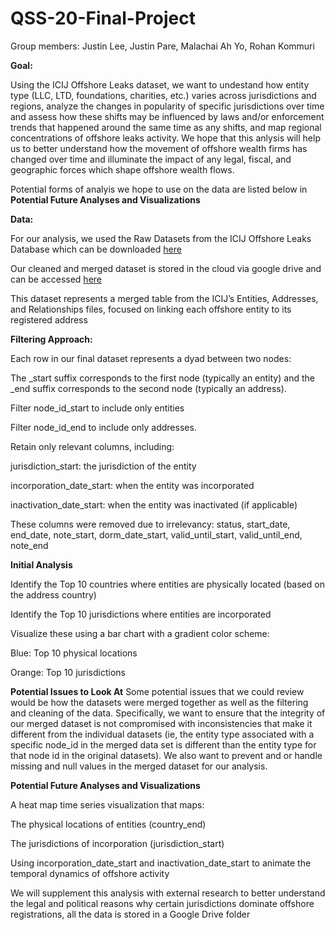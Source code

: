 # QSS-20-Final-Project

Group members: Justin Lee, Justin Pare, Malachai Ah Yo, Rohan Kommuri

**Goal:**

Using the ICIJ Offshore Leaks dataset, we want to undestand how entity type (LLC, LTD, foundations, charities, etc.) varies across jurisdictions and regions, analyze the changes in popularity of specific jurisdictions over time and assess how these shifts may be influenced by laws and/or enforcement trends that happened around the same time as any shifts, and map regional concentrations of offshore leaks activity. We hope that this anlysis will help us to better understand how the movement of offshore wealth firms has changed over time and illuminate the impact of any legal, fiscal, and geographic forces which shape offshore wealth flows. 

Potential forms of analyis we hope to use on the data are listed below in **Potential Future Analyses and Visualizations**

**Data:**

For our analysis, we used the Raw Datasets from the ICIJ Offshore Leaks Database which can be downloaded [here](https://offshoreleaks-data.icij.org/offshoreleaks/csv/full-oldb.LATEST.zip)

Our cleaned and merged dataset is stored in the cloud via google drive and can be accessed [here](https://drive.google.com/file/d/1Z9M-1Y1Pn37JZcPvXb2bPylqt_4_Cf7u/view?usp=sharing)

This dataset represents a merged table from the ICIJ’s Entities, Addresses, and Relationships files, focused on linking each offshore entity to its registered address

**Filtering Approach:**

Each row in our final dataset represents a dyad between two nodes:

The _start suffix corresponds to the first node (typically an entity) and the _end suffix corresponds to the second node (typically an address).

Filter node_id_start to include only entities

Filter node_id_end to include only addresses.

Retain only relevant columns, including:

jurisdiction_start: the jurisdiction of the entity

incorporation_date_start: when the entity was incorporated

inactivation_date_start: when the entity was inactivated (if applicable)

These columns were removed due to irrelevancy: 
status, start_date, end_date, note_start, dorm_date_start, valid_until_start, valid_until_end, note_end

**Initial Analysis**

Identify the Top 10 countries where entities are physically located (based on the address country)

Identify the Top 10 jurisdictions where entities are incorporated

Visualize these using a bar chart with a gradient color scheme:

Blue: Top 10 physical locations

Orange: Top 10 jurisdictions

**Potential Issues to Look At**
Some potential issues that we could review would be how the datasets were merged together as well as the filtering and cleaning of the data. Specifically, we want to ensure that the integrity of our merged dataset is not compromised with inconsistencies that make it different from the individual datasets (ie, the entity type associated with a specific node_id in the merged data set is different than the entity type for that node id in the original datasets). We also want to prevent and or handle missing and null values in the merged dataset for our analysis. 

**Potential Future Analyses and Visualizations**

A heat map time series visualization that maps:

The physical locations of entities (country_end)

The jurisdictions of incorporation (jurisdiction_start)

Using incorporation_date_start and inactivation_date_start to animate the temporal dynamics of offshore activity

We will supplement this analysis with external research to better understand the legal and political reasons why certain jurisdictions dominate offshore registrations, all the data is stored in a Google Drive folder 

